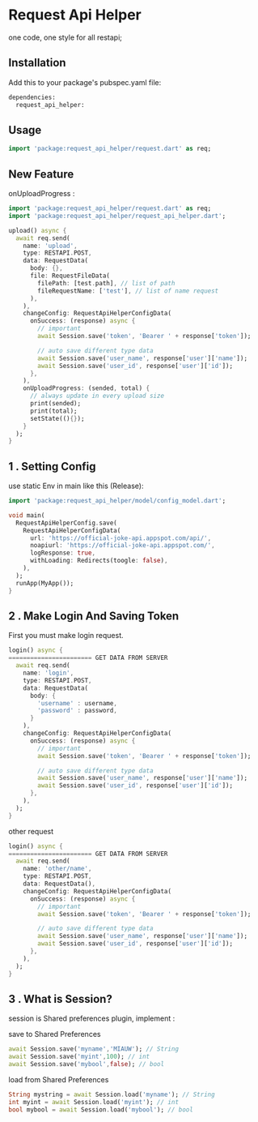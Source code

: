 # Request Api Helper

one code, one style for all restapi;


## Installation

Add this to your package's pubspec.yaml file:

```bash
dependencies:
  request_api_helper:
```

## Usage

```dart
import 'package:request_api_helper/request.dart' as req;
```

## New Feature
onUploadProgress :

```dart
import 'package:request_api_helper/request.dart' as req;
import 'package:request_api_helper/request_api_helper.dart';

upload() async {
  await req.send(
    name: 'upload',
    type: RESTAPI.POST,
    data: RequestData(
      body: {},
      file: RequestFileData(
        filePath: [test.path], // list of path
        fileRequestName: ['test'], // list of name request 
      ),
    ),
    changeConfig: RequestApiHelperConfigData(
      onSuccess: (response) async {
        // important
        await Session.save('token', 'Bearer ' + response['token']);

        // auto save different type data
        await Session.save('user_name', response['user']['name']);
        await Session.save('user_id', response['user']['id']);
      },
    ),
    onUploadProgress: (sended, total) {
      // always update in every upload size
      print(sended);
      print(total);
      setState((){});
    }
  );
}
```


## 1 . Setting Config
use static Env in main like this (Release):

```dart
import 'package:request_api_helper/model/config_model.dart';

void main(
  RequestApiHelperConfig.save(
    RequestApiHelperConfigData(
      url: 'https://official-joke-api.appspot.com/api/',
      noapiurl: 'https://official-joke-api.appspot.com/',
      logResponse: true,
      withLoading: Redirects(toogle: false),
    ),
  );
  runApp(MyApp());
}

```

## 2 . Make Login And Saving Token
First you must make login request.

```dart
login() async {
======================= GET DATA FROM SERVER
  await req.send(
    name: 'login',
    type: RESTAPI.POST,
    data: RequestData(
      body: {
        'username' : username,
        'password' : password,
      }
    ),
    changeConfig: RequestApiHelperConfigData(
      onSuccess: (response) async {
        // important
        await Session.save('token', 'Bearer ' + response['token']);

        // auto save different type data
        await Session.save('user_name', response['user']['name']);
        await Session.save('user_id', response['user']['id']);
      },
    ),
  );
}
```

other request

```dart
login() async {
======================= GET DATA FROM SERVER
  await req.send(
    name: 'other/name',
    type: RESTAPI.POST,
    data: RequestData(),
    changeConfig: RequestApiHelperConfigData(
      onSuccess: (response) async {
        // important
        await Session.save('token', 'Bearer ' + response['token']);

        // auto save different type data
        await Session.save('user_name', response['user']['name']);
        await Session.save('user_id', response['user']['id']);
      },
    ),
  );
}
```

## 3 . What is Session?

session is Shared preferences plugin, implement :

save to Shared Preferences
```dart
await Session.save('myname','MIAUW'); // String
await Session.save('myint',100); // int
await Session.save('mybool',false); // bool

```

load from Shared Preferences
```dart
String mystring = await Session.load('myname'); // String
int myint = await Session.load('myint'); // int
bool mybool = await Session.load('mybool'); // bool

```